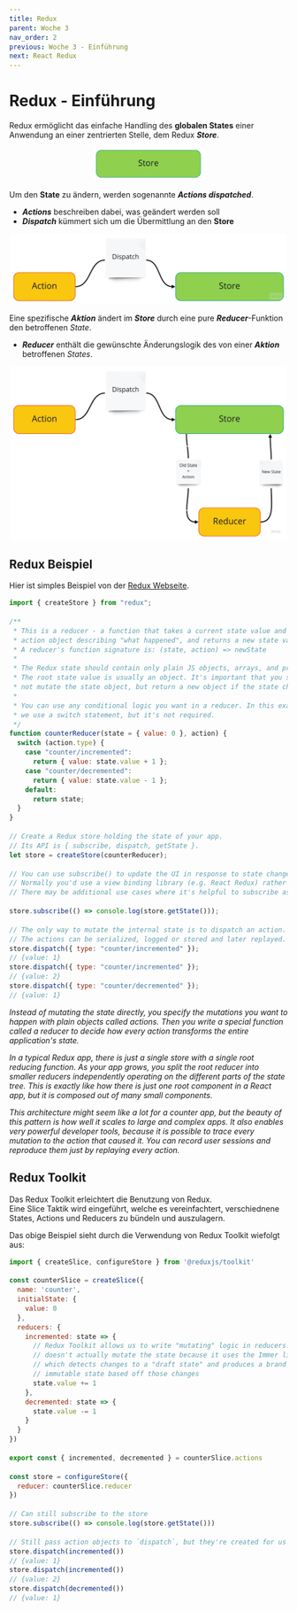 ```yaml
---
title: Redux
parent: Woche 3
nav_order: 2
previous: Woche 3 - Einführung
next: React Redux
---
```


# Redux - Einführung

Redux ermöglicht das einfache Handling des **globalen States** einer Anwendung an einer zentrierten Stelle, dem Redux **_Store_**.

<p align="center">
<img src="img/store.jpg" alt="store" width="200" />
</p>

Um den **State** zu ändern, werden sogenannte **_Actions_ _dispatched_**.

- **_Actions_** beschreiben dabei, was geändert werden soll
- **_Dispatch_** kümmert sich um die Übermittlung an den **Store**

 <p align="center">
<img src="img/action_dispatch_store.jpg" alt="action_dispatch_store" width="500"  />
</p>

Eine spezifische **_Aktion_** ändert im **_Store_** durch eine pure **_Reducer_**-Funktion den betroffenen _State_.

- **_Reducer_** enthält die gewünschte Änderungslogik des von einer **_Aktion_** betroffenen _States_.

 <p align="center">
<img src="img/reducer.jpg" alt="action_dispatch_store" width="500"  />
</p>

## Redux Beispiel

Hier ist simples Beispiel von der [Redux Webseite](https://redux.js.org/introduction/getting-started).

```jsx
import { createStore } from "redux";

/**
 * This is a reducer - a function that takes a current state value and an
 * action object describing "what happened", and returns a new state value.
 * A reducer's function signature is: (state, action) => newState
 *
 * The Redux state should contain only plain JS objects, arrays, and primitives.
 * The root state value is usually an object. It's important that you should
 * not mutate the state object, but return a new object if the state changes.
 *
 * You can use any conditional logic you want in a reducer. In this example,
 * we use a switch statement, but it's not required.
 */
function counterReducer(state = { value: 0 }, action) {
  switch (action.type) {
    case "counter/incremented":
      return { value: state.value + 1 };
    case "counter/decremented":
      return { value: state.value - 1 };
    default:
      return state;
  }
}

// Create a Redux store holding the state of your app.
// Its API is { subscribe, dispatch, getState }.
let store = createStore(counterReducer);

// You can use subscribe() to update the UI in response to state changes.
// Normally you'd use a view binding library (e.g. React Redux) rather than subscribe() directly.
// There may be additional use cases where it's helpful to subscribe as well.

store.subscribe(() => console.log(store.getState()));

// The only way to mutate the internal state is to dispatch an action.
// The actions can be serialized, logged or stored and later replayed.
store.dispatch({ type: "counter/incremented" });
// {value: 1}
store.dispatch({ type: "counter/incremented" });
// {value: 2}
store.dispatch({ type: "counter/decremented" });
// {value: 1}
```

_Instead of mutating the state directly, you specify the mutations you want to happen with plain objects called actions. Then you write a special function called a reducer to decide how every action transforms the entire application's state._

_In a typical Redux app, there is just a single store with a single root reducing function. As your app grows, you split the root reducer into smaller reducers independently operating on the different parts of the state tree. This is exactly like how there is just one root component in a React app, but it is composed out of many small components._

_This architecture might seem like a lot for a counter app, but the beauty of this pattern is how well it scales to large and complex apps. It also enables very powerful developer tools, because it is possible to trace every mutation to the action that caused it. You can record user sessions and reproduce them just by replaying every action._

## Redux Toolkit
Das Redux Toolkit erleichtert die Benutzung von Redux.  
Eine Slice Taktik wird eingeführt, welche es vereinfachtert, verschiednene States, Actions und Reducers zu bündeln und auszulagern. 

Das obige Beispiel sieht durch die Verwendung von Redux Toolkit wiefolgt aus: 

``` jsx
import { createSlice, configureStore } from '@reduxjs/toolkit'

const counterSlice = createSlice({
  name: 'counter',
  initialState: {
    value: 0
  },
  reducers: {
    incremented: state => {
      // Redux Toolkit allows us to write "mutating" logic in reducers. It
      // doesn't actually mutate the state because it uses the Immer library,
      // which detects changes to a "draft state" and produces a brand new
      // immutable state based off those changes
      state.value += 1
    },
    decremented: state => {
      state.value -= 1
    }
  }
})

export const { incremented, decremented } = counterSlice.actions

const store = configureStore({
  reducer: counterSlice.reducer
})

// Can still subscribe to the store
store.subscribe(() => console.log(store.getState()))

// Still pass action objects to `dispatch`, but they're created for us
store.dispatch(incremented())
// {value: 1}
store.dispatch(incremented())
// {value: 2}
store.dispatch(decremented())
// {value: 1}
```
